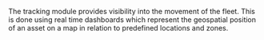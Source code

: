 The tracking module provides visibility into the movement of the fleet. This is done using real time dashboards which represent the geospatial position of an asset on a map in relation to predefined locations and zones.